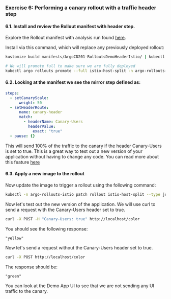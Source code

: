 ### Exercise 6: Performing a canary rollout with a traffic header step

#### 6.1. Install and review the Rollout manifest with header step.

Explore the Rollout manifest with analysis run found [here](../../manifests/ArgoCD201-RolloutsDemoHeaderIstio).

Install via this command, which will replace any previously deployed rollout:
```sh
kustomize build manifests/ArgoCD201-RolloutsDemoHeaderIstio/ | kubectl apply -f -

# We will promote full to make sure we are fully deployed
kubectl argo rollouts promote --full istio-host-split -n argo-rollouts-istio
```

#### 6.2. Looking at the manifest we see the mirror step defined as:
```yaml
steps:
  - setCanaryScale:
      weight: 50
  - setHeaderRoute:
      name: canary-header
      match:
        - headerName: Canary-Users
          headerValue:
            exact: "true"
  - pause: {}
```

This will send 100% of the traffic to the canary if the header Canary-Users is set to true.
This is a great way to test out a new version of your application without having to change any code. You can read more about this feature [here](https://argoproj.github.io/argo-rollouts/features/traffic-management/#traffic-routing-based-on-a-header-values-for-canary)

#### 6.3. Apply a new image to the rollout
Now update the image to trigger a rollout using the following command:
```sh
kubectl -n argo-rollouts-istio patch rollout istio-host-split --type json --patch '[{"op": "replace", "path": "/spec/template/spec/containers/0/image", "value": "ghcr.io/argocon22workshop/rollouts-demo:yellow" }]'
```

Now let's test out the new version of the application. We will use curl to send a request with the Canary-Users header set to true.
```sh
curl -X POST -H "Canary-Users: true" http://localhost/color
```

You should see the following response:
```
"yellow"
```

Now let's send a request without the Canary-Users header set to true.
```sh
curl -X POST http://localhost/color
```

The response should be:
```
"green"
```

You can look at the Demo App UI to see that we are not sending any UI traffic to the canary.
